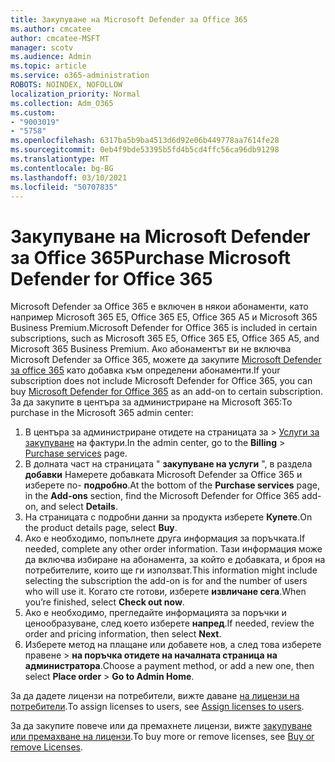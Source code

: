 ```yaml
---
title: Закупуване на Microsoft Defender за Office 365
ms.author: cmcatee
author: cmcatee-MSFT
manager: scotv
ms.audience: Admin
ms.topic: article
ms.service: o365-administration
ROBOTS: NOINDEX, NOFOLLOW
localization_priority: Normal
ms.collection: Adm_O365
ms.custom:
- "9003019"
- "5758"
ms.openlocfilehash: 6317ba5b9ba4513d6d92e06b449778aa7614fe28
ms.sourcegitcommit: 0eb4f9bde53395b5fd4b5cd4ffc56ca96db91298
ms.translationtype: MT
ms.contentlocale: bg-BG
ms.lasthandoff: 03/10/2021
ms.locfileid: "50707835"
---
```

# <a name="purchase-microsoft-defender-for-office-365"></a><span data-ttu-id="9a59e-102">Закупуване на Microsoft Defender за Office 365</span><span class="sxs-lookup"><span data-stu-id="9a59e-102">Purchase Microsoft Defender for Office 365</span></span>

<span data-ttu-id="9a59e-103">Microsoft Defender за Office 365 е включен в някои абонаменти, като например Microsoft 365 E5, Office 365 E5, Office 365 A5 и Microsoft 365 Business Premium.</span><span class="sxs-lookup"><span data-stu-id="9a59e-103">Microsoft Defender for Office 365 is included in certain subscriptions, such as Microsoft 365 E5, Office 365 E5, Office 365 A5, and Microsoft 365 Business Premium.</span></span> <span data-ttu-id="9a59e-104">Ако абонаментът ви не включва Microsoft Defender за Office 365, можете да закупите [Microsoft Defender за office 365](https://docs.microsoft.com/microsoft-365/security/office-365-security/office-365-atp) като добавка към определени абонаменти.</span><span class="sxs-lookup"><span data-stu-id="9a59e-104">If your subscription does not include Microsoft Defender for Office 365, you can buy [Microsoft Defender for Office 365](https://docs.microsoft.com/microsoft-365/security/office-365-security/office-365-atp) as an add-on to certain subscription.</span></span> <span data-ttu-id="9a59e-105">За да закупите в центъра за администриране на Microsoft 365:</span><span class="sxs-lookup"><span data-stu-id="9a59e-105">To purchase in the Microsoft 365 admin center:</span></span>

1. <span data-ttu-id="9a59e-106">В центъра за администриране отидете на страницата за   >  [Услуги за закупуване](https://go.microsoft.com/fwlink/p/?linkid=868433) на фактури.</span><span class="sxs-lookup"><span data-stu-id="9a59e-106">In the admin center, go to the **Billing** > [Purchase services](https://go.microsoft.com/fwlink/p/?linkid=868433) page.</span></span>
2. <span data-ttu-id="9a59e-107">В долната част на страницата " **закупуване на услуги** ", в раздела **добавки** Намерете добавката Microsoft Defender за Office 365 и изберете по- **подробно**.</span><span class="sxs-lookup"><span data-stu-id="9a59e-107">At the bottom of the **Purchase services** page, in the **Add-ons** section, find the Microsoft Defender for Office 365 add-on, and select **Details**.</span></span>
3. <span data-ttu-id="9a59e-108">На страницата с подробни данни за продукта изберете **Купете**.</span><span class="sxs-lookup"><span data-stu-id="9a59e-108">On the product details page, select **Buy**.</span></span>
4. <span data-ttu-id="9a59e-109">Ако е необходимо, попълнете друга информация за поръчката.</span><span class="sxs-lookup"><span data-stu-id="9a59e-109">If needed, complete any other order information.</span></span> <span data-ttu-id="9a59e-110">Тази информация може да включва избиране на абонамента, за който е добавката, и броя на потребителите, които ще ги използват.</span><span class="sxs-lookup"><span data-stu-id="9a59e-110">This information might include selecting the subscription the add-on is for and the number of users who will use it.</span></span> <span data-ttu-id="9a59e-111">Когато сте готови, изберете **извличане сега**.</span><span class="sxs-lookup"><span data-stu-id="9a59e-111">When you’re finished, select **Check out now**.</span></span>
5. <span data-ttu-id="9a59e-112">Ако е необходимо, прегледайте информацията за поръчки и ценообразуване, след което изберете **напред**.</span><span class="sxs-lookup"><span data-stu-id="9a59e-112">If needed, review the order and pricing information, then select **Next**.</span></span>
6. <span data-ttu-id="9a59e-113">Изберете метод на плащане или добавете нов, а след това изберете правене   >  **на поръчка отидете на началната страница на администратора**.</span><span class="sxs-lookup"><span data-stu-id="9a59e-113">Choose a payment method, or add a new one, then select **Place order** > **Go to Admin Home**.</span></span>

<span data-ttu-id="9a59e-114">За да дадете лицензи на потребители, вижте даване [на лицензи на потребители](https://docs.microsoft.com/microsoft-365/admin/manage/assign-licenses-to-users?view=o365-worldwide).</span><span class="sxs-lookup"><span data-stu-id="9a59e-114">To assign licenses to users, see [Assign licenses to users](https://docs.microsoft.com/microsoft-365/admin/manage/assign-licenses-to-users?view=o365-worldwide).</span></span>

<span data-ttu-id="9a59e-115">За да закупите повече или да премахнете лицензи, вижте [закупуване или премахване на лицензи](https://docs.microsoft.com/microsoft-365/commerce/licenses/buy-licenses#buy-or-remove-licenses-for-your-business-subscription).</span><span class="sxs-lookup"><span data-stu-id="9a59e-115">To buy more or remove licenses, see [Buy or remove Licenses](https://docs.microsoft.com/microsoft-365/commerce/licenses/buy-licenses#buy-or-remove-licenses-for-your-business-subscription).</span></span>